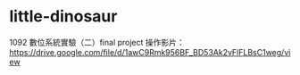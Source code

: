# little-dinosaur
1092 數位系統實驗（二）final project
操作影片：https://drive.google.com/file/d/1awC9Rmk956BF_BD53Ak2vFlFLBsC1weg/view
